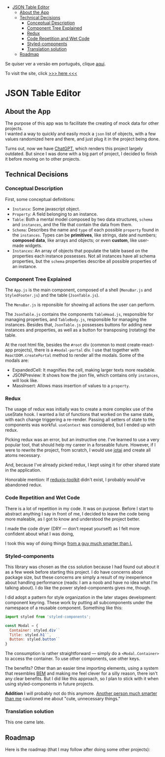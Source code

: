 - [JSON Table Editor](#json-table-editor)
  - [About the App](#about-the-app)
  - [Technical Decisions](#technical-decisions)
    - [Conceptual Description](#conceptual-description)
    - [Component Tree Explained](#component-tree-explained)
    - [Redux](#redux)
    - [Code Repetition and Wet Code](#code-repetition-and-wet-code)
    - [Styled-components](#styled-components)
    - [Translation solution](#translation-solution)
  - [Roadmap](#roadmap)

Se quiser ver a versão em português, clique [aqui](https://github.com/al-ptk/json-table-editor/blob/main/LEIAME.md).

To visit the site, click [>>> here <<<](https://al-ptk.github.io/json-table-editor/)

# JSON Table Editor

## About the App

The purpose of this app was to facilitate the creating of mock data for other projects.  
I wanted a way to quickly and easily mock a `json` list of objects, with a few values randomized here and there, and just plug it in the project being done.

Turns out, now we have [ChatGPT](https://openai.com/blog/chatgpt/), which renders this project largely outdated. But since I was done with a big part of project, I decided to finish it before moving on to other projects.

## Technical Decisions

### Conceptual Description

First, some conceptual definitions:

- `Instance`: Some javascript object.
- `Property`: A field belonging to an instance.
- `Table`: Both a mental model composed by two data structures, `schema` and `instances`, and the file that contain the data from them.
- `Schema`: Describes the name and `type` of each possible `property` found in the `instances`. Types can be **primitives**, like strings, date and numbers; **composed data**, like arrays and objects; or even **custom**, like user-made widgets.
- `Instances`: An array of objects that populate the table based on the properties each instance possesses. Not all instances have all schema properties, but the `schema` properties describe all possible properties of an instance.

### Component Tree Explained

The `App.js` is the main component, composed of a shell (`MenuBar.js` and `StyledFooter.js`) and the table (`JsonTable.js`).

The `MenuBar.js` is reponsible for showing all actions the user can perform.

The `JsonTable.js` contains the components `TableHead.js`, responsible for managing properties, and `TableBody.js`, responsible for managing the instances. Besides that, `JsonTable.js` possesses buttons for adding new instances and properties, as well as a button for transposing (rotating) the table.

At the root html file, besides the `#root` div (common to most create-react-app projects), there is a `#modal-portal` div. I use that together with `ReactDOM.createPortal` method to render all the modals. Some of the modals are:

- ExpandedCell: It magnifies the cell, making larger texts more readable.
- JSONPreview: It shows how the json file, which contains only `instances`, will look like.
- MassInsert: Allows mass insertion of values to a `property`.

### Redux

The usage of redux was initially was to create a more complex use of the useState hook. I wanted a list of functions that worked on the same state, with each change triggering a re-render. Passing all setters of state to the components was workful. `useContext` was considered, but I ended up with redux.

Picking redux was an error, but an instructive one. I've learned to use a very popular tool, that should help my career in a forseable future. However, if I were to rewrite the project, from scratch, I would use [jotai](https:/jotai.org) and create all atoms necessary.

And, because I've already picked redux, I kept using it for other shared state in the application.

Honorable mention: If [reduxjs-toolkit](https://redux-toolkit.js.org/) didn't exist, I probably would've abandoned redux.

### Code Repetition and Wet Code

There is a lot of repetition in my code. It was on purpose. Before I start to abstract anything I say in front of me, I decided to leave the code being more maleable, as I got to know and understood the project better.

I made the code dryer (DRY — don't repeat yourself) as I felt more confident about what I was doing,

I took this way of doing things [from a guy much smarter than I.](https://www.deconstructconf.com/2019/dan-abramov-the-wet-codebase)

### Styled-components

This library was chosen as the css solution because I had found out about it as a few week before starting this project. I do have concerns about package size, but these concerns are simply a result of my inexperience about handling performance (reads: I am a noob and have no idea what I'm talking about). I do like the power styled-components gives me, though.

I did adopt a pattern for style organization in the later stages development: component keyring. These work by putting all subcomponents under the namespace of a reusable component. Something like this:

```javascript
import styled from 'styled-components';

const Modal = {
  Container: styled.div``
  Title: styled.h1``,
  Button: styled.button``
}

```

The consumption is rather straightforward — simply do a `<Modal.Container>` to access the container. To use other components, use other keys.

The benefits? Other than an easier time importing elements, using a system that resembles [BEM](https://getbem.com/) and making me feel clever for a silly reason, there isn't any clear benefits. But I did like this approach, so I plan to stick with it when using styled-components in future projects.

**Addition** I will probably not do this anymore. [Another person much smarter than me](https://www.youtube.com/watch?v=M3BM9TB-8yA) cautioned me about "cute, unnecessary things."

### Translation solution

This one came late.

## Roadmap

Here is the roadmap (that I may follow after doing some other projects):
